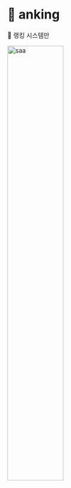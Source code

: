 # 🧪 anking

🍐 랭킹 시스템만 


<img src="https://github.com/lala-david/ranking/assets/37481441/112fa7c1-513a-4561-83f0-b20af9f80305" alt="saa" width="50%" height="50%">



 
